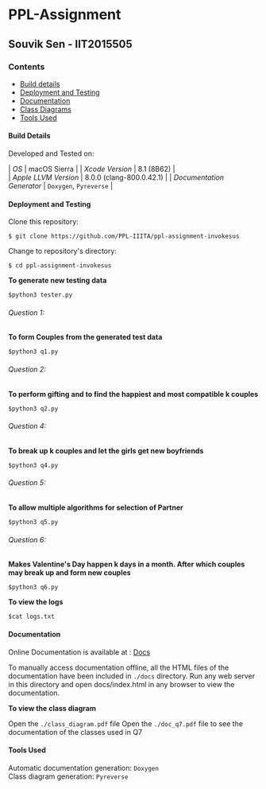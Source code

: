 # PPL-Assignment

## Souvik Sen - IIT2015505

### Contents
* [Build details](#build-details)
* [Deployment and Testing](#deployment-and-testing)
* [Documentation](https://ppl-iiita.github.io/ppl-assignment-invokesus/docs/html/index.html)
* [Class Diagrams](#class-diagrams)
* [Tools Used](#tools-used)  

#### Build Details
Developed and Tested on:  

| *OS* | macOS Sierra |
| *Xcode Version* | 8.1 (8B62) |  
| *Apple LLVM Version* | 8.0.0 (clang-800.0.42.1) |
| *Documentation Generator* | `Doxygen`, `Pyreverse` |

#### Deployment and Testing
Clone this repository:
```
$ git clone https://github.com/PPL-IIITA/ppl-assignment-invokesus
```

Change to repository's directory:
```
$ cd ppl-assignment-invokesus
```
**To generate new testing data**

```
$python3 tester.py
```
###### Question 1:
**To form Couples from the generated test data**

```
$python3 q1.py
```
###### Question 2:
**To perform gifting and to find the  happiest and most compatible k couples**

```
$python3 q2.py
```

###### Question 4:
**To break up k couples and let the girls get new boyfriends**
```
$python3 q4.py
```
###### Question 5:
**To allow multiple algorithms for selection of Partner**
```
$python3 q5.py
```
###### Question 6:
**Makes Valentine's Day happen k days in a month. After which couples may break up and form new couples**
```
$python3 q6.py
```

**To view the logs**

```
$cat logs.txt
```
#### Documentation
Online Documentation is available at : [Docs](https://ppl-iiita.github.io/ppl-assignment-invokesus/docs/html/index.html)

To manually access documentation offline, all the HTML files of the documentation have been included in `./docs` directory.
Run any web server in this directory and open docs/index.html in any browser to view the documentation.


**To view the class diagram**

Open the `./class_diagram.pdf` file
Open the `./doc_q7.pdf` file to see the documentation of the classes used in Q7

#### Tools Used
Automatic documentation generation: `Doxygen`  
Class diagram generation: `Pyreverse`
